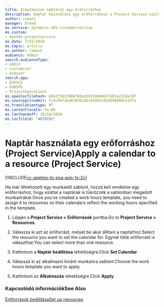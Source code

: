 ```yaml
---
title: Alkalmazzon naptárat egy erőforráshoz
description: Naptár használata egy erőforráshoz a Project Service szolgáltatásban
author: rumant
manager: kfend
ms.service: dynamics-365-customerservice
ms.custom:
- dyn365-projectservice
ms.date: 7/31/2018
ms.topic: article
ms.author: rumant
audience: Admin
search.audienceType:
- admin
- customizer
- enduser
search.app:
- D365CE
- D365PS
- ProjectOperations
ms.openlocfilehash: 69427581f606783ed2b159dd6627481a2229a707
ms.sourcegitcommit: 5c4c9bf3ba018562d6cb3443c01d550489c415fa
ms.translationtype: HT
ms.contentlocale: hu-HU
ms.lasthandoff: 10/16/2020
ms.locfileid: "4078292"
---
```

# <a name="apply-a-calendar-to-a-resource-project-service"></a><span data-ttu-id="3e8ee-103">Naptár használata egy erőforráshoz (Project Service)</span><span class="sxs-lookup"><span data-stu-id="3e8ee-103">Apply a calendar to a resource (Project Service)</span></span>

[!INCLUDE[cc-applies-to-psa-app-1x-2x](../includes/cc-applies-to-psa-app-1x-2x.md)]

<span data-ttu-id="3e8ee-104">Ha már létrehozott egy munkaidő sablont, hozzá kell rendelnie egy erőforráshoz, hogy ezáltal a naptárak is tükrözzék a sablonban megadott munkaórákat.</span><span class="sxs-lookup"><span data-stu-id="3e8ee-104">Once you’ve created a work hours template, you need to assign it to resources so their calendars reflect the working hours specified in the template.</span></span>  
  
1.  <span data-ttu-id="3e8ee-105">Lépjen a **Project Service > Erőforrások** pontba.</span><span class="sxs-lookup"><span data-stu-id="3e8ee-105">Go to **Project Service > Resources**.</span></span>  
  
2.  <span data-ttu-id="3e8ee-106">Válassza ki azt az erőforrást, melyet be akar állítani a naptárhoz.</span><span class="sxs-lookup"><span data-stu-id="3e8ee-106">Select the resource you want to set the calendar for.</span></span> <span data-ttu-id="3e8ee-107">Egynél több erőforrást is választhat.</span><span class="sxs-lookup"><span data-stu-id="3e8ee-107">You can select more than one resource.</span></span>  
  
3.  <span data-ttu-id="3e8ee-108">Kattintson a **Naptár beállítása** lehetőségre.</span><span class="sxs-lookup"><span data-stu-id="3e8ee-108">Click **Set Calendar**.</span></span>  
  
4.  <span data-ttu-id="3e8ee-109">Válassza ki az alkalmazni kívánt munkaóra sablont.</span><span class="sxs-lookup"><span data-stu-id="3e8ee-109">Choose the work hours template you want to apply.</span></span>  
  
5.  <span data-ttu-id="3e8ee-110">Kattintson az **Alkalmazás** lehetőségre.</span><span class="sxs-lookup"><span data-stu-id="3e8ee-110">Click **Apply**.</span></span>  
  
### <a name="see-also"></a><span data-ttu-id="3e8ee-111">Kapcsolódó információk</span><span class="sxs-lookup"><span data-stu-id="3e8ee-111">See Also</span></span>  
 [<span data-ttu-id="3e8ee-112">Erőforrások beállítása</span><span class="sxs-lookup"><span data-stu-id="3e8ee-112">Set up resources</span></span>](../psa/set-up-resources.md)
